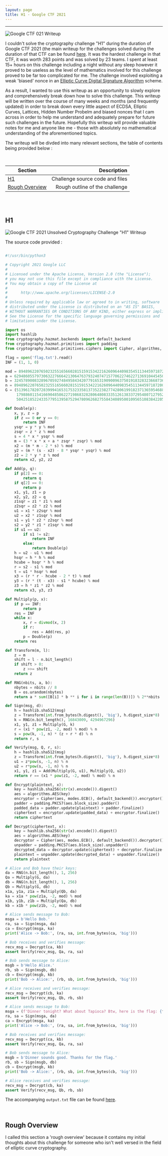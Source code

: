 ```yaml
---
layout: page
title: H1 - Google CTF 2021 
---
```

<hr/>

![Google CTF 021 Writeup](/assets/img/ctfImages/2021/google2021/googleCTFlogo.png)

I couldn't solve the cryptography challenge "H1" during the duration of Google CTF 2021 (the main writeup for the challenges solved during the duration of that CTF can be found <a href="https://angmar2722.github.io/CTFwriteups/2021/google2021/" target="_blank">here</a>. It was the hardest challenge in that CTF, it was worth 283 points and was solved by 23 teams. I spent at least 15+ hours on this challenge including a night without any sleep however it proved to be useless as the level of mathematics involved for this challenge proved to be far too complicated for me. The challenge involved exploiting a weak 'biased' nonce in an <a href="https://en.wikipedia.org/wiki/Elliptic_Curve_Digital_Signature_Algorithm" target="_blank">Elliptic Curve Digital Signature Algorithm</a> scheme.

As a result, I wanted to use this writeup as an opportunity to slowly explore and comprehensively break down how to solve this challenge. This writeup will be written over the course of many weeks and months (and frequently updated) in order to break down every little aspect of ECDSA, Elliptic Curves, Lattices, Hidden Number Probelm and biased nonces that I cam across in order to help me understand and adequately prepare for future such challenges in the future. Hopefully this writeup will provide valuable notes for me and anyone like me - those with absolutely no mathematical understanding of the aforementioned topics. 

The writeup will be divded into many relevant sections, the table of contents being provided below :

<br/>

| Section | Description |
| ------------- |  -------------: | 
|[H1](#h1) | Challenge source code and files |
|[Rough Overview](#rough-overview) | Rough outline of the challenge |

<br/>

<br/>

## H1

![Google CTF 2021 Unsolved Cryptography Challenge "H1" Writeup](/CTFwriteups/UnsolvedChallengesList/2021/google2021/H1/images/img1.png)

The source code provided :

```python

#!/usr/bin/python3

# Copyright 2021 Google LLC
#
# Licensed under the Apache License, Version 2.0 (the "License");
# you may not use this file except in compliance with the License.
# You may obtain a copy of the License at
#
#      http://www.apache.org/licenses/LICENSE-2.0
#
# Unless required by applicable law or agreed to in writing, software
# distributed under the License is distributed on an "AS IS" BASIS,
# WITHOUT WARRANTIES OR CONDITIONS OF ANY KIND, either express or implied.
# See the License for the specific language governing permissions and
# limitations under the License.

import os
import hashlib
from cryptography.hazmat.backends import default_backend
from cryptography.hazmat.primitives import padding
from cryptography.hazmat.primitives.ciphers import Cipher, algorithms, modes

flag = open('flag.txt').read()
INF = (1, 1, 0)

mod = 8948962207650232551656602815159153422162609644098354511344597187200057010413552439917934304191956942765446530386427345937963894309923928536070534607816947
a = 6294860557973063227666421306476379324074715770622746227136910445450301914281276098027990968407983962691151853678563877834221834027439718238065725844264138
b = 3245789008328967059274849584342077916531909009637501918328323668736179176583263496463525128488282611559800773506973771797764811498834995234341530862286627 
n = 8948962207650232551656602815159153422162609644098354511344597187200057010413418528378981730643524959857451398370029280583094215613882043973354392115544169
G = (5139617820728399941653175323358137352238277428061991823713659546881441331696699723004749024403291797641521696406798421624364096550661311227399430098134141,
     1798860115416690485862271986832828064808333512613833729548071279524320966991708554765227095605106785724406691559310536469721469398449016850588110200884962,
     5042518522433577951395875294780962682755843408950010956510838422057522452845550974098236475624683438351211176927595173916071040272153903968536756498306512)

def Double(p):
    x, y, z = p
    if z == 0 or y == 0:
        return INF
    ysqr = y * y % mod
    zsqr = z * z % mod
    s = 4 * x * ysqr % mod
    m = (3 * x * x + a * zsqr * zsqr) % mod
    x2 = (m * m - 2 * s) % mod
    y2 = (m * (s - x2) - 8 * ysqr * ysqr) % mod
    z2 = 2 * y * z % mod
    return x2, y2, z2

def Add(p, q):
    if p[2] == 0:
        return q
    if q[2] == 0:
        return p
    x1, y1, z1 = p
    x2, y2, z2 = q
    z1sqr = z1 * z1 % mod
    z2sqr = z2 * z2 % mod
    u1 = x1 * z2sqr % mod
    u2 = x2 * z1sqr % mod
    s1 = y1 * z2 * z2sqr % mod
    s2 = y2 * z1 * z1sqr % mod
    if u1 == u2:
        if s1 != s2:
            return INF
        else:
            return Double(p)
    h = u2 - u1 % mod
    hsqr = h * h % mod
    hcube = hsqr * h % mod
    r = s2 - s1 % mod
    t = u1 * hsqr % mod
    x3 = (r * r - hcube - 2 * t) % mod
    y3 = (r * (t - x3) - s1 * hcube) % mod
    z3 = h * z1 * z2 % mod
    return x3, y3, z3

def Multiply(p, x):
    if p == INF:
        return p
    res = INF
    while x:
        x, r = divmod(x, 2)
        if r:
            res = Add(res, p)
        p = Double(p)
    return res

def Transform(m, l):
    z = m
    shift = l - n.bit_length()
    if shift > 0:
        z >>= shift
    return z

def RNG(nbits, a, b):
    nbytes = nbits // 8
    B = os.urandom(nbytes)
    return a * sum([B[i] * b ** i for i in range(len(B))]) % 2**nbits

def Sign(msg, d):
    h = hashlib.sha512(msg)
    z = Transform(int.from_bytes(h.digest(), 'big'), h.digest_size*8)
    k = RNG(n.bit_length(), 16843009, 4294967296)
    x1, y1, z1 = Multiply(G, k)
    r = (x1 * pow(z1, -2, mod) % mod) % n
    s = pow(k, -1, n) * (z + r * d) % n
    return r, s

def Verify(msg, Q, r, s):
    h = hashlib.sha512(msg)
    z = Transform(int.from_bytes(h.digest(), 'big'), h.digest_size*8)
    u1 = z*pow(s, -1, n) % n
    u2 = r*pow(s, -1, n) % n
    x1, y1, z1 = Add(Multiply(G, u1), Multiply(Q, u2))
    return r == (x1 * pow(z1, -2, mod) % mod) % n

def Encrypt(plaintext, x):
    key = hashlib.sha256(str(x).encode()).digest()
    aes = algorithms.AES(key)
    encryptor = Cipher(aes, modes.ECB(), default_backend()).encryptor()
    padder = padding.PKCS7(aes.block_size).padder()
    padded_data = padder.update(plaintext) + padder.finalize()
    ciphertext = encryptor.update(padded_data) + encryptor.finalize()
    return ciphertext

def Decrypt(ciphertext, x):
    key = hashlib.sha256(str(x).encode()).digest()
    aes = algorithms.AES(key)
    decryptor = Cipher(aes, modes.ECB(), default_backend()).decryptor()
    unpadder = padding.PKCS7(aes.block_size).unpadder()
    decrypted_data = decryptor.update(ciphertext) + decryptor.finalize() 
    plaintext = unpadder.update(decrypted_data) + unpadder.finalize()
    return plaintext 

# Alice and Bob have their keys:
da = RNG(n.bit_length(), 1, 256)
Qa = Multiply(G, da)
db = RNG(n.bit_length(), 1, 256)
Qb = Multiply(G, db)
x1a, y1a, z1a = Multiply(Qb, da)
ka = x1a * pow(z1a, -2, mod) % mod
x1b, y1b, z1b = Multiply(Qa, db)
kb = x1b * pow(z1b, -2, mod) % mod

# Alice sends message to Bob:
msga = b'Hello Bob.'
ra, sa = Sign(msga, da)
ca = Encrypt(msga, ka)
print('Alice -> Bob:', (ra, sa, int.from_bytes(ca, 'big')))

# Bob receives and verifies message:
recv_msg = Decrypt(ca, kb)
assert Verify(recv_msg, Qa, ra, sa)

# Bob sends message to Alice:
msgb = b'Hello Alice.'
rb, sb = Sign(msgb, db)
cb = Encrypt(msgb, kb)
print('Bob -> Alice:', (rb, sb, int.from_bytes(cb, 'big')))

# Alice receives and verifies message:
recv_msg = Decrypt(cb, ka)
assert Verify(recv_msg, Qb, rb, sb)

# Alice sends message to Bob:
msga = (f'Dinner tonight? What about Tapioca? Btw, here is the flag: {flag}').encode()
ra, sa = Sign(msga, da)
ca = Encrypt(msga, ka)
print('Alice -> Bob:', (ra, sa, int.from_bytes(ca, 'big')))

# Bob receives and verifies message:
recv_msg = Decrypt(ca, kb)
assert Verify(recv_msg, Qa, ra, sa)

# Bob sends message to Alice:
msgb = b'Dinner sounds good. Thanks for the flag.'
rb, sb = Sign(msgb, db)
cb = Encrypt(msgb, kb)
print('Bob -> Alice:', (rb, sb, int.from_bytes(cb, 'big')))

# Alice receives and verifies message:
recv_msg = Decrypt(cb, ka)
assert Verify(recv_msg, Qb, rb, sb)

```

The accompanying `output.txt` file can be found <a href="https://github.com/Angmar2722/Angmar2722.github.io/blob/master/CTFwriteups/UnsolvedChallengesList/2021/google2021/H1/output.txt" target="_blank">here</a>.

<br/>

## Rough Overview

I called this section a 'rough overview' because it contains my initial thoughts about this challenge for someone who isn't well versed in the field of elliptic curve cryptography.

